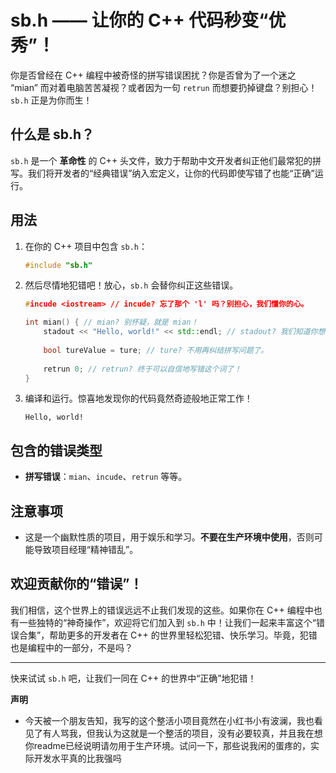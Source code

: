 # sb.h —— 让你的 C++ 代码秒变“优秀”！

你是否曾经在 C++ 编程中被奇怪的拼写错误困扰？你是否曾为了一个迷之 “mian” 而对着电脑苦苦凝视？或者因为一句 `retrun` 而想要扔掉键盘？别担心！`sb.h` 正是为你而生！

## 什么是 sb.h？

`sb.h` 是一个 **革命性** 的 C++ 头文件，致力于帮助中文开发者纠正他们最常犯的拼写。我们将开发者的“经典错误”纳入宏定义，让你的代码即使写错了也能“正确”运行。

## 用法

1. 在你的 C++ 项目中包含 `sb.h`：

    ```cpp
    #include "sb.h"
    ```

2. 然后尽情地犯错吧！放心，`sb.h` 会替你纠正这些错误。

    ```cpp
    #incude <iostream> // incude? 忘了那个 'l' 吗？别担心，我们懂你的心。
    
    int mian() { // mian? 别怀疑，就是 mian！
        stadout << "Hello, world!" << std::endl; // stadout? 我们知道你想要 std::cout。
        
        bool tureValue = ture; // ture? 不用再纠结拼写问题了。
        
        retrun 0; // retrun? 终于可以自信地写错这个词了！
    }
    ```

4. 编译和运行。惊喜地发现你的代码竟然奇迹般地正常工作！

    ```
    Hello, world!
    ```

## 包含的错误类型

- **拼写错误**：`mian`、`incude`、`retrun` 等等。

## 注意事项

- 这是一个幽默性质的项目，用于娱乐和学习。**不要在生产环境中使用**，否则可能导致项目经理“精神错乱”。

## 欢迎贡献你的“错误”！

我们相信，这个世界上的错误远远不止我们发现的这些。如果你在 C++ 编程中也有一些独特的“神奇操作”，欢迎将它们加入到 `sb.h` 中！让我们一起来丰富这个“错误合集”，帮助更多的开发者在 C++ 的世界里轻松犯错、快乐学习。毕竟，犯错也是编程中的一部分，不是吗？

---

快来试试 `sb.h` 吧，让我们一同在 C++ 的世界中“正确”地犯错！

**声明**
* 今天被一个朋友告知，我写的这个整活小项目竟然在小红书小有波澜，我也看见了有人骂我，但我认为这就是一个整活的项目，没有必要较真，并且我在想你readme已经说明请勿用于生产环境。试问一下，那些说我闲的蛋疼的，实际开发水平真的比我强吗

